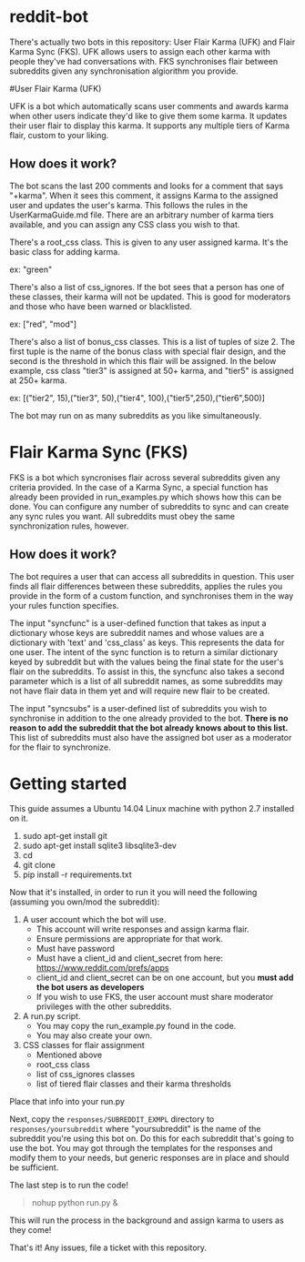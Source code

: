 # reddit-bot

There's actually two bots in this repository: User Flair Karma (UFK) and Flair Karma Sync (FKS). UFK allows users to assign each other karma with people they've had conversations with. FKS synchronises flair between subreddits given any synchronisation algiorithm you provide.

#User Flair Karma (UFK)

UFK is a bot which automatically scans user comments and awards karma when other users indicate they'd like to give them some karma. It updates their user flair to display this karma. It supports any multiple tiers of Karma flair, custom to your liking.

## How does it work?

The bot scans the last 200 comments and looks for a comment that says "+karma". When it sees this comment, it assigns Karma to the assigned user and updates the user's karma. This follows the rules in the UserKarmaGuide.md file. There are an arbitrary number of karma tiers available, and you can assign any CSS class you wish to that. 

There's a root_css class. This is given to any user assigned karma. It's the basic class for adding karma.

ex: "green"

There's also a list of css_ignores. If the bot sees that a person has one of these classes, their karma will not be updated. This is good for moderators and those who have been warned or blacklisted.

ex: ["red", "mod"]

There's also a list of bonus_css classes. This is a list of tuples of size 2. The first tuple is the name of the bonus class with special flair design, and the second is the threshold in which this flair will be assigned. In the below example, css class "tier3" is assigned at 50+ karma, and "tier5" is assigned at 250+ karma. 

ex: [("tier2", 15),("tier3", 50),("tier4", 100),("tier5",250),("tier6",500)]

The bot may run on as many subreddits as you like simultaneously. 

# Flair Karma Sync (FKS)

FKS is a bot which syncronises flair across several subreddits given any criteria provided. In the case of a Karma Sync, a special function has already been provided in run_examples.py which shows how this can be done. You can configure any number of subreddits to sync and can create any sync rules you want. All subreddits must obey the same synchronization rules, however.

## How does it work?

The bot requires a user that can access all subreddits in question. This user finds all flair differences between these subreddits, applies the rules you provide in the form of a custom function, and synchronises them in the way your rules function specifies. 

The input "syncfunc" is a user-defined function that takes as input a dictionary whose keys are subreddit names and whose values are a dictionary with 'text' and 'css_class' as keys. This represents the data for one user. The intent of the sync function is to return a similar dictionary keyed by subreddit but with the values being the final state for the user's flair on the subreddits. To assist in this, the syncfunc also takes a second parameter which is a list of all subreddit names, as some subreddits may not have flair data in them yet and will require new flair to be created.

The input "syncsubs" is a user-defined list of subreddits you wish to synchronise in addition to the one already provided to the bot. **There is no reason to add the subreddit that the bot already knows about to this list.** This list of subreddits must also have the assigned bot user as a moderator for the flair to synchronize. 

# Getting started

This guide assumes a Ubuntu 14.04 Linux machine with python 2.7 installed on it. 

1. sudo apt-get install git
2. sudo apt-get install sqlite3 libsqlite3-dev
3. cd <directory you wish to hold the bot>
4. git clone <url to this repository>
5. pip install -r requirements.txt

Now that it's installed, in order to run it you will need the following (assuming you own/mod the subreddit):

1. A user account which the bot will use. 
    * This account will write responses and assign karma flair. 
    * Ensure permissions are appropriate for that work.
    * Must have password
    * Must have a client_id and client_secret from here: https://www.reddit.com/prefs/apps
    * client_id and client_secret can be on one account, but you **must add the bot users as developers**
    * If you wish to use FKS, the user account must share moderator privileges with the other subreddits.
2. A run.py script. 
    * You may copy the run_example.py found in the code.
    * You may also create your own.
3. CSS classes for flair assignment
    * Mentioned above
    * root_css class
    * list of css_ignores classes
    * list of tiered flair classes and their karma thresholds

Place that info into your run.py

Next, copy the `responses/SUBREDDIT_EXMPL` directory to `responses/yoursubreddit` where "yoursubreddit" is the name of the subreddit you're using this bot on. Do this for each subreddit that's going to use the bot. You may got through the templates for the responses and modify them to your needs, but generic responses are in place and should be sufficient.

The last step is to run the code!

> nohup python run.py &

This will run the process in the background and assign karma to users as they come!

That's it! Any issues, file a ticket with this repository.


